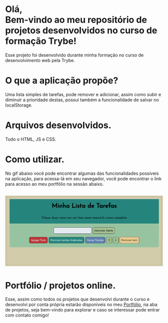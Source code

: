 <h1>Olá, <br/>
Bem-vindo ao meu repositório de projetos desenvolvidos no curso de formação Trybe!</h1>

<p>Esse projeto foi desenvolvido durante minha formação no curso de desenvolvimento web pela Trybe.</p>


<h1>O que a aplicação propõe?</h1>

<p>Uma lista simples de tarefas, pode remover e adicionar, assim como subir e diminuir a prioridade destas, possui também a funcionalidade de salvar no localStorage.</p>

<h1>Arquivos desenvolvidos.</h1>

<p>Todo o HTML, JS e CSS.</p>

<h1>Como utilizar.</h1>

<p>No gif abaixo você pode encontrar algumas das funcionalidades possíveis na aplicação, para acessa-lá em seu navegador, você pode encontrar o link para acesso ao meu portfólio na sessão abaixo.</p>

<h2 align="center">
  <img alt="gif-readme" title="nome-projeto" src="./github/trybe-to-do-list.gif"/>
</h2>

<h1>Portfólio / projetos online.</h1>

<p>Esse, assim como todos os projetos que desenvolvi durante o curso e desenvolvi por conta própria estarão disponíveis no meu <a href="https://antoniowingert-github-io.vercel.app/" target="_blanck">Portfólio</a>, na aba de projetos, seja bem-vindo para explorar e caso se interessar pode entrar com contato comigo!</p>

